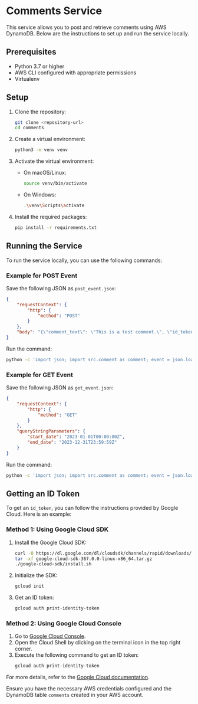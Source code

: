 # Comments Service

This service allows you to post and retrieve comments using AWS DynamoDB. Below are the instructions to set up and run the service locally.

## Prerequisites

- Python 3.7 or higher
- AWS CLI configured with appropriate permissions
- Virtualenv

## Setup

1. Clone the repository:
    ```sh
    git clone <repository-url>
    cd comments
    ```

2. Create a virtual environment:
    ```sh
    python3 -m venv venv
    ```

3. Activate the virtual environment:
    - On macOS/Linux:
        ```sh
        source venv/bin/activate
        ```
    - On Windows:
        ```sh
        .\venv\Scripts\activate
        ```

4. Install the required packages:
    ```sh
    pip install -r requirements.txt
    ```

## Running the Service

To run the service locally, you can use the following commands:

### Example for POST Event

Save the following JSON as `post_event.json`:

```json
{
    "requestContext": {
        "http": {
            "method": "POST"
        }
    },
    "body": "{\"comment_text\": \"This is a test comment.\", \"id_token\": \"test_id_token\", \"rating\": 5, \"username\": \"Test User\"}"
}
```

Run the command:

```sh
python -c 'import json; import src.comment as comment; event = json.load(open("post_event.json")); print(comment.lambda_handler(event, None))'
```

### Example for GET Event

Save the following JSON as `get_event.json`:

```json
{
    "requestContext": {
        "http": {
            "method": "GET"
        }
    },
    "queryStringParameters": {
        "start_date": "2023-01-01T00:00:00Z",
        "end_date": "2023-12-31T23:59:59Z"
    }
}
```

Run the command:

```sh
python -c 'import json; import src.comment as comment; event = json.load(open("get_event.json")); print(comment.lambda_handler(event, None))'
```

## Getting an ID Token

To get an `id_token`, you can follow the instructions provided by Google Cloud. Here is an example:

### Method 1: Using Google Cloud SDK

1. Install the Google Cloud SDK:
    ```sh
    curl -O https://dl.google.com/dl/cloudsdk/channels/rapid/downloads/google-cloud-sdk-367.0.0-linux-x86_64.tar.gz
    tar -xf google-cloud-sdk-367.0.0-linux-x86_64.tar.gz
    ./google-cloud-sdk/install.sh
    ```

2. Initialize the SDK:
    ```sh
    gcloud init
    ```

3. Get an ID token:
    ```sh
    gcloud auth print-identity-token
    ```

### Method 2: Using Google Cloud Console

1. Go to [Google Cloud Console](https://console.cloud.google.com/).
2. Open the Cloud Shell by clicking on the terminal icon in the top right corner.
3. Execute the following command to get an ID token:
    ```sh
    gcloud auth print-identity-token
    ```

For more details, refer to the [Google Cloud documentation](https://cloud.google.com/docs/authentication/get-id-token#generic-dev).

Ensure you have the necessary AWS credentials configured and the DynamoDB table `comments` created in your AWS account.
